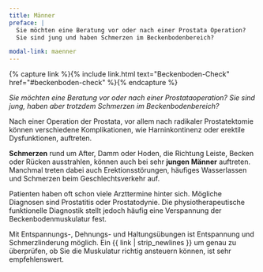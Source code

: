 ```yaml
---
title: Männer
preface: |
  Sie möchten eine Beratung vor oder nach einer Prostata Operation?
  Sie sind jung und haben Schmerzen im Beckenbodenbereich? 

modal-link: maenner
---
```


{% capture link %}{% include link.html text="Beckenboden-Check" href="#beckenboden-check" %}{% endcapture %}

*Sie möchten eine Beratung vor oder nach einer Prostataoperation?
Sie sind jung, haben aber trotzdem Schmerzen im Beckenbodenbereich?*

Nach einer Operation der Prostata, vor allem nach radikaler Prostatektomie können verschiedene Komplikationen, wie Harninkontinenz oder erektile Dysfunktionen, auftreten.

**Schmerzen** rund um After, Damm oder Hoden, die Richtung Leiste, Becken oder Rücken ausstrahlen, können auch bei sehr **jungen Männer** auftreten.
Manchmal treten dabei auch Erektionsstörungen, häufiges Wasserlassen und Schmerzen beim Geschlechtsverkehr auf.

Patienten haben oft schon viele Arzttermine hinter sich.
Mögliche Diagnosen sind Prostatitis oder Prostatodynie. 
Die physiotherapeutische funktionelle Diagnostik stellt jedoch häufig eine Verspannung der Beckenbodenmuskulatur fest.

Mit Entspannungs-, Dehnungs- und Haltungsübungen ist Entspannung und Schmerzlinderung möglich.
Ein {{ link | strip_newlines }} um genau zu überprüfen, ob Sie die Muskulatur richtig ansteuern können, ist sehr empfehlenswert.
